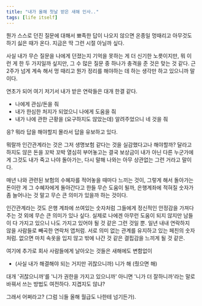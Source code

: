 ```yaml
---
title: "내가 올해 첫날 받은 새해 인사.."
tags: [life itself]
---
```


뭔가 스스로 던진 질문에 대해서 뾰족한 답이 나오지 않으면 온종일 멍때리고 아무것도 하기 싫은 때가 온다. 지금은 딱 그런 시절 아닐까 싶다. 

사실 내가 무슨 질문을 나에게 던졌는지 기억을 못하는 게 더 신기한 노릇이지만, 뭐 이런 게 한 두 가지일까 싶지만, 그 수 많은 질문 중 하나가 충격을 준 것은 맞는 것 같다. 근 2주가 넘게 계속 해서 멍 때리고 뭔가 정리를 해야하는 데 하는 생각만 하고 있으니까 말이다.

연초가 되어 여기 저기서 내가 받은 연락들은 대개 한결 같다.

- 나에게 관심/돈을 줘
- 내가 한심한 처지가 되었으니 나에게 도움을 줘
- 내가 나에 관한 근황을 (요구하지도 않았는데) 알려주었으니 네 것을 줘

응? 뭐라 답을 해야할지 몰라서 답을 유보하고 있다.

뭐랄까 인간관계라는 것은 그저 생명보험 같다는 것을 실감했다고나 해야할까? 달라고 하지도 않은 돈을 꼬박 꼬박 열심히 부어놓고는 결국 보상금이 내가 아닌 다른 누군가에게 그것도 내가 죽고 나야 돌아가는, 다시 말해 나와는 아무 상관없는 그런 거라고 말이다.

매년 나와 관련된 보험의 수혜자를 적어놓을 때마다 느끼는 것이, 그렇게 해서 돌아가는 돈이란 게 그 수혜자에게 돌아간다고 한들 무슨 도움이 될까, 은행계좌에 적혀질 숫자가 좀 늘어나는 것 말고 무슨 큰 의미가 있을까 하는 것이다.

인간관계라는 것도 은행 계좌에 쓰여있는 숫자처럼 그들에게 정신적인 안정감을 가져다주는 것 외에 무슨 큰 의미가 있나 싶다. 실제로 나에겐 아무런 도움이 되지 않지만 남들이 다 가지고 있으니 나도 가지고 있어야 될 것 같은 그런 것일 뿐. 일년 내내 연락하지 않을 사람들로 빼곡한 연락처 앱처럼. 서로 의미 없는 관계를 유지하고 있는 페친의 숫자처럼. 없으면 마치 속옷을 입지 않고 밖에 나간 것 같은 결핍감을 느끼게 될 것 같은. 

여기에 추가로 회사 사람들에게 날아오는 것들은 새해에도 변함없이
- (사실 내가 해결해야 되는 거지만 귀찮으니까) 니가 해 (줬으면 해)

대개 '귀찮으니까'를 '니가 권한을 가지고 있으니까' 아니면 '니가 더 잘하니까'라는 말로 바꿔서 쓰는 방법도 여전하다. 지겹지도 않냐?

그래서 어쩌라고? (그럼 늬들 올해 월급도 나한테 넘기든가).